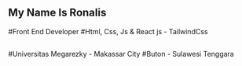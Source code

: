 
## My Name Is Ronalis
#Front End Developer
#Html, Css, Js & React js - TailwindCss
##
#Universitas Megarezky - Makassar City
#Buton - Sulawesi Tenggara

